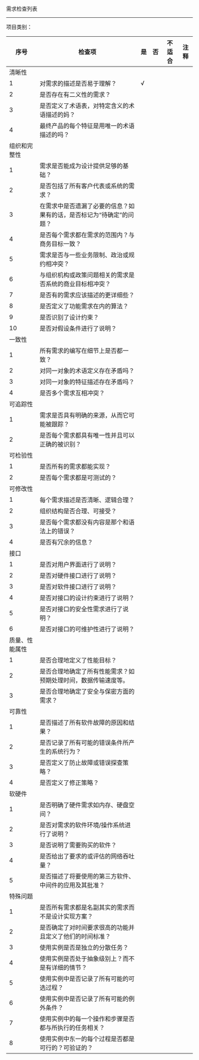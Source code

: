 需求检查列表

---

项目类别：

|序号|检查项|是|否|不适合|注释|
| --- | --- |---|---|---|---|
|清晰性||||||
|1|对需求的描述是否易于理解？|√||||
|2|是否存在有二义性的需求？|||||
|3|是否定义了术语表，对特定含义的术语描述的妈？|||||
|4|最终产品的每个特征是用唯一的术语描述的吗？|||||
|组织和完整性||||||
|1|需求是否能成为设计提供足够的基础？|||||
|2|是否包括了所有客户代表或系统的需求？|||||
|3|在需求中是否遗漏了必要的信息？如果有的话，是否标记为“待确定”的问题？|||||
|4|是否每个需求都在需求的范围内？与商务目标一致？|||||
|5|需求是否与一些业务限制、政治或规约相冲突？|||||
|6|与组织机构或政策问题相关的需求是否系统的商业目标相冲突？|||||
|7|是否有的需求应该描述的更详细些？|||||
|8|是否定义了功能需求在内的算法？|||||
|9|是否识别了设计约束？|||||
|10|是否对假设条件进行了说明？|||||
|一致性||||||
|1|所有需求的编写在细节上是否都一致？|||||
|2|对同一对象的术语定义存在矛盾吗？|||||
|3|对同一对象的特征描述存在矛盾吗？|||||
|4|是否多个需求互相冲突？|||||
|可追踪性||||||
|1|需求是否具有明确的来源，从而它可能被跟踪？|||||
|2|是否每个需求都具有唯一性并且可以正确的被识别？|||||
|可检验性||||||
|1|是否所有的需求都能实现？|||||
|2|是否每个需求都是可测试的？|||||
|可修改性||||||
|1|每个需求描述是否清晰、逻辑合理？|||||
|2|组织结构是否合理、可接受？|||||
|3|是否每个需求都没有内容是那个和语法上的错误？|||||
|4|是否有冗余的信息？|||||
|接口||||||
|1|是否对用户界面进行了说明？|||||
|2|是否对硬件接口进行了说明？|||||
|3|是否对软件接口进行了说明？|||||
|4|是否对接口的设计约束进行了说明？|||||
|5|是否对接口的安全性需求进行了说明？|||||
|6|是否对接口的可维护性进行了说明？|||||
|质量、性能属性||||||
|1|是否合理地定义了性能目标？|||||
|2|是否合理地确定了所有性能需求？如预期处理时间，数据传输速度等。|||||
|3|是否合理地确定了安全与保密方面的需求？|||||
|可靠性||||||
|1|是否描述了所有软件故障的原因和结果？|||||
|2|是否记录了所有可能的错误条件所产生的系统行为？|||||
|3|是否定义了防止故障或错误探查策略？|||||
|4|是否定义了修正策略？|||||
|软硬件||||||
|1|是否明确了硬件需求如内存、硬盘空间？|||||
|2|是否对需求的软件环境/操作系统进行了说明？|||||
|3|是否说明了需要购买的软件？|||||
|4|是否给出了要求的或评估的网络吞吐量？|||||
|5|是否描述了将要使用的第三方软件、中间件的应用及其批准？|||||
|特殊问题||||||
|1|是否所有需求都是名副其实的需求而不是设计实现方案？|||||
|2|是否确定了对时间要求很高的功能并且定义了他们的时间标准？|||||
|3|使用实例是否是独立的分散任务？|||||
|4|使用实例是否处于抽象级别上？而不是有详细的情节？|||||
|5|使用实例中是否记录了所有可能的可选过程？|||||
|6|使用实例中是否记录了所有可能的例外条件？|||||
|7|使用实例中的每一个操作和步骤是否都与所执行的任务相关？|||||
|8|使用实例中东一的每个过程是否都是可行的？可验证的？|||||










